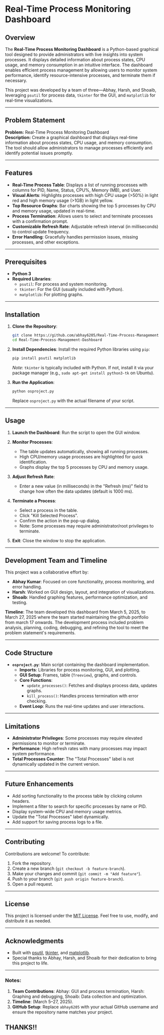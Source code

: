 # Real-Time Process Monitoring Dashboard

## Overview

The **Real-Time Process Monitoring Dashboard** is a Python-based graphical tool designed to provide administrators with live insights into system processes. It displays detailed information about process states, CPU usage, and memory consumption in an intuitive interface. The dashboard enables efficient process management by allowing users to monitor system performance, identify resource-intensive processes, and terminate them if necessary.

This project was developed by a team of three—Abhay, Harsh, and Shoaib, leveraging `psutil` for process data, `tkinter` for the GUI, and `matplotlib` for real-time visualizations.

---

## Problem Statement

**Problem:** Real-Time Process Monitoring Dashboard  
**Description:** Create a graphical dashboard that displays real-time information about process states, CPU usage, and memory consumption. The tool should allow administrators to manage processes efficiently and identify potential issues promptly.

---

## Features

- **Real-Time Process Table**: Displays a list of running processes with columns for PID, Name, Status, CPU%, Memory (MB), and User.
- **Visual Alerts**: Highlights processes with high CPU usage (>50%) in light red and high memory usage (>1GB) in light yellow.
- **Top Resource Graphs**: Bar charts showing the top 5 processes by CPU and memory usage, updated in real-time.
- **Process Termination**: Allows users to select and terminate processes with a confirmation prompt.
- **Customizable Refresh Rate**: Adjustable refresh interval (in milliseconds) to control update frequency.
- **Error Handling**: Gracefully handles permission issues, missing processes, and other exceptions.

---

## Prerequisites

- **Python 3**
- **Required Libraries**:
  - `psutil`: For process and system monitoring.
  - `tkinter`: For the GUI (usually included with Python).
  - `matplotlib`: For plotting graphs.

---

## Installation

1. **Clone the Repository**:
   ```bash
   git clone https://github.com/abhay6205/Real-Time-Process-Management-Dashboard.git
   cd Real-Time-Process-Management-Dashboard
   ```

2. **Install Dependencies**:
   Install the required Python libraries using `pip`:
   ```bash
   pip install psutil matplotlib
   ```
   *Note*: `tkinter` is typically included with Python. If not, install it via your package manager (e.g., `sudo apt-get install python3-tk` on Ubuntu).

3. **Run the Application**:
   ```bash
   python osproject.py
   ```
   Replace `osproject.py` with the actual filename of your script.

---

## Usage

1. **Launch the Dashboard**:
   Run the script to open the GUI window.

2. **Monitor Processes**:
   - The table updates automatically, showing all running processes.
   - High CPU/memory usage processes are highlighted for quick identification.
   - Graphs display the top 5 processes by CPU and memory usage.

3. **Adjust Refresh Rate**:
   - Enter a new value (in milliseconds) in the "Refresh (ms)" field to change how often the data updates (default is 1000 ms).

4. **Terminate a Process**:
   - Select a process in the table.
   - Click "Kill Selected Process".
   - Confirm the action in the pop-up dialog.
   - Note: Some processes may require administrator/root privileges to terminate.

5. **Exit**:
   Close the window to stop the application.

---

## Development Team and Timeline

This project was a collaborative effort by:
- **Abhay Kumar**: Focused on core functionality, process monitoring, and error handling.
- **Harsh**: Worked on GUI design, layout, and integration of visualizations.
- **Shoaib**: Handled graphing features, performance optimization, and testing.

**Timeline**: The team developed this dashboard from March 5, 2025, to March 27, 2025 where the team started maintaining the github portfolio from march 17 onwards. The development process included problem analysis, planning, coding, debugging, and refining the tool to meet the problem statement's requirements.

---

## Code Structure

- **`osproject.py`**: Main script containing the dashboard implementation.
  - **Imports**: Libraries for process monitoring, GUI, and plotting.
  - **GUI Setup**: Frames, table (`Treeview`), graphs, and controls.
  - **Core Functions**:
    - `update_processes()`: Fetches and displays process data, updates graphs.
    - `kill_process()`: Handles process termination with error checking.
  - **Event Loop**: Runs the real-time updates and user interactions.

---

## Limitations

- **Administrator Privileges**: Some processes may require elevated permissions to monitor or terminate.
- **Performance**: High refresh rates with many processes may impact system performance.
- **Total Processes Counter**: The "Total Processes" label is not dynamically updated in the current version.

---

## Future Enhancements

- Add sorting functionality to the process table by clicking column headers.
- Implement a filter to search for specific processes by name or PID.
- Display system-wide CPU and memory usage metrics.
- Update the "Total Processes" label dynamically.
- Add support for saving process logs to a file.

---

## Contributing

Contributions are welcome! To contribute:
1. Fork the repository.
2. Create a new branch (`git checkout -b feature-branch`).
3. Make your changes and commit (`git commit -m "Add feature"`).
4. Push to your branch (`git push origin feature-branch`).
5. Open a pull request.

---

## License

This project is licensed under the [MIT License](LICENSE). Feel free to use, modify, and distribute it as needed.

---

## Acknowledgments

- Built with [psutil](https://github.com/giampaolo/psutil), [tkinter](https://docs.python.org/3/library/tkinter.html), and [matplotlib](https://matplotlib.org/).
- Special thanks to Abhay, Harsh, and Shoaib for their dedication to bring this project to life.

---

### Notes:
1. **Team Contributions**: Abhay: GUI and process termination, Harsh: Graphing and debugging, Shoaib: Data collection and optimization.
2. **Timeline**: (March 5–27, 2025).
3. **GitHub Setup**: Replace `abhay6205` with your actual GitHub username and ensure the repository name matches your project.

## THANKS!!
